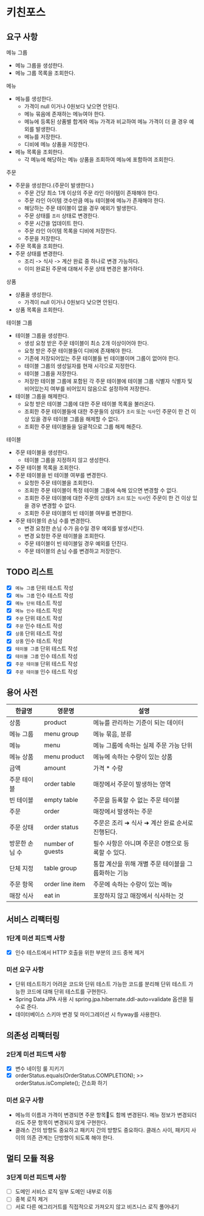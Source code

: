 # 키친포스

## 요구 사항

메뉴 그룹

- 메뉴 그룹을 생성한다.
- 메뉴 그룹 목록을 조회한다.

메뉴

- 메뉴를 생성한다.
    - 가격이 null 이거나 0원보다 낮으면 안된다.
    - 메뉴 묶음에 존재하는 메뉴여야 한다.
    - 메뉴에 등록된 상품별 합계와 메뉴 가격과 비교하여 메뉴 가격이 더 클 경우 예외를 발생한다.
    - 메뉴를 저장한다.
    - 디비에 메뉴 상품을 저장한다.
- 메뉴 목록을 조회한다.
    - 각 메뉴에 해당하는 메뉴 상품을 조회하여 메뉴에 포함하여 조회한다.

주문

- 주문을 생성한다.(주문이 발생한다.)
    - 주문 건당 최소 1개 이상의 주문 라인 아이템이 존재해야 한다.
    - 주문 라인 아이템 갯수만큼 메뉴 테이블에 메뉴가 존재해야 한다.
    - 해당하는 주문 테이블이 없을 경우 예외가 발생한다.
    - 주문 상태를 `조리` 상태로 변경한다.
    - 주문 시간을 업데이트 한다.
    - 주문 라인 아이템 목록을 디비에 저장한다.
    - 주문을 저장한다.
- 주문 목록을 조회한다.
- 주문 상태를 변경한다.
    - 조리 -> 식사 -> 계산 완료 중 하나로 변경 가능하다.
    - 이미 완료된 주문에 대해서 주문 상태 변경은 불가하다.

상품

- 상품을 생성한다.
    - 가격이 null 이거나 0원보다 낮으면 안된다.
- 상품 목록을 조회한다.

테이블 그룹

- 테이블 그룹을 생성한다.
    - 생성 요청 받은 주문 테이블이 최소 2개 이상이어야 한다.
    - 요청 받은 주문 테이블들이 디비에 존재해야 한다.
    - 기존에 저장되어있는 주문 테이블들 빈 테이블이며 그룹이 없어야 한다.
    - 테이블 그룹의 생성일자를 현재 시각으로 지정한다.
    - 테이블 그룹을 저장한다.
    - 저장한 테이블 그룹에 포함된 각 주문 테이블에 테이블 그룹 식별자 식별자 및 비어있는지 여부를 비어있지 않음으로 설정하여 저장한다.
- 테이블 그룹을 해제한다.
    - 요청 받은 테이블 그룹에 대한 주문 테이블 목록을 불러온다.
    - 조회한 주문 테이블들에 대한 주문들의 상태가 `조리` 또는 `식사`인 주문이 한 건 이상 있을 경우 테이블 그룹을 해제할 수 없다.
    - 조회한 주문 테이블들을 일괄적으로 그룹 해제 해준다.

테이블

- 주문 테이블을 생성한다.
    - 테이블 그룹을 지정하지 않고 생성한다.
- 주문 테이블 목록을 조회한다.
- 주문 테이블을 빈 테이블 여부를 변경한다.
    - 요청한 주문 테이블을 조회한다.
    - 조회한 주문 테이블이 특정 테이블 그룹에 속해 있으면 변경할 수 없다.
    - 조회한 주문 테이블에 대한 주문의 상태가 `조리` 또는 `식사`인 주문이 한 건 이상 있을 경우 변경할 수 없다.
    - 조회한 주문 테이블의 빈 테이블 여부를 변경한다.
- 주문 테이블의 손님 수를 변경한다.
    - 변경 요청한 손님 수가 음수일 경우 예외를 발생시킨다.
    - 변경 요청한 주문 테이블을 조회한다.
    - 주문 테이블이 빈 테이블일 경우 예외를 던진다.
    - 주문 테이블의 손님 수를 변경하고 저장한다.

## TODO 리스트

- [x] `메뉴 그룹` 단위 테스트 작성
- [x] `메뉴 그룹` 인수 테스트 작성
- [x] `메뉴 단위` 테스트 작성
- [x] `메뉴 인수` 테스트 작성
- [x] `주문` 단위 테스트 작성
- [x] `주문` 인수 테스트 작성
- [x] `상품` 단위 테스트 작성
- [x] `상품` 인수 테스트 작성
- [x] `테이블 그룹` 단위 테스트 작성
- [x] `테이블 그룹` 인수 테스트 작성
- [x] `주문 테이블` 단위 테스트 작성
- [x] `주문 테이블` 인수 테스트 작성

## 용어 사전

| 한글명 | 영문명 | 설명 |
| --- | --- | --- |
| 상품 | product | 메뉴를 관리하는 기준이 되는 데이터 |
| 메뉴 그룹 | menu group | 메뉴 묶음, 분류 |
| 메뉴 | menu | 메뉴 그룹에 속하는 실제 주문 가능 단위 |
| 메뉴 상품 | menu product | 메뉴에 속하는 수량이 있는 상품 |
| 금액 | amount | 가격 * 수량 |
| 주문 테이블 | order table | 매장에서 주문이 발생하는 영역 |
| 빈 테이블 | empty table | 주문을 등록할 수 없는 주문 테이블 |
| 주문 | order | 매장에서 발생하는 주문 |
| 주문 상태 | order status | 주문은 조리 ➜ 식사 ➜ 계산 완료 순서로 진행된다. |
| 방문한 손님 수 | number of guests | 필수 사항은 아니며 주문은 0명으로 등록할 수 있다. |
| 단체 지정 | table group | 통합 계산을 위해 개별 주문 테이블을 그룹화하는 기능 |
| 주문 항목 | order line item | 주문에 속하는 수량이 있는 메뉴 |
| 매장 식사 | eat in | 포장하지 않고 매장에서 식사하는 것 |

## 서비스 리팩터링

### 1단계 미션 피드백 사항

- [x] 인수 테스트에서 HTTP 호출을 위한 부분의 코드 중복 제거

### 미션 요구 사항

- 단위 테스트하기 어려운 코드와 단위 테스트 가능한 코드를 분리해 단위 테스트 가능한 코드에 대해 단위 테스트를 구현한다.
- Spring Data JPA 사용 시 spring.jpa.hibernate.ddl-auto=validate 옵션을 필수로 준다.
- 데이터베이스 스키마 변경 및 마이그레이션 시 flyway를 사용한다.

## 의존성 리팩터링

### 2단계 미션 피드백 사항

- [x] 변수 네이밍 룰 지키기
- [x] orderStatus.equals(OrderStatus.COMPLETION); >> orderStatus.isComplete(); 간소화 하기

### 미션 요구 사항

- 메뉴의 이름과 가격이 변경되면 주문 항목도 함께 변경된다. 메뉴 정보가 변경되더라도 주문 항목이 변경되지 않게 구현한다.
- 클래스 간의 방향도 중요하고 패키지 간의 방향도 중요하다. 클래스 사이, 패키지 사이의 의존 관계는 단방향이 되도록 해야 한다.

## 멀티 모듈 적용

### 3단계 미션 피드백 사항

- [ ] 도메인 서비스 로직 일부 도메인 내부로 이동
- [ ] 중복 로직 제거
- [ ] 서로 다른 에그리거트를 직접적으로 가져오지 않고 비즈니스 로직 풀어내기
